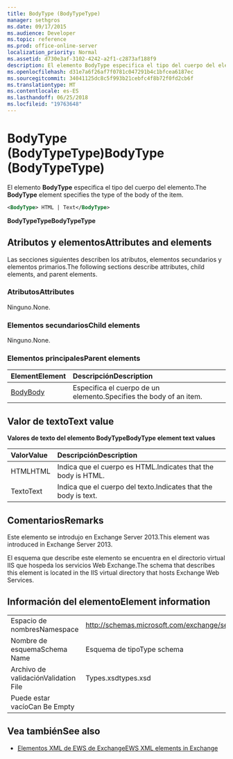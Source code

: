 ```yaml
---
title: BodyType (BodyTypeType)
manager: sethgros
ms.date: 09/17/2015
ms.audience: Developer
ms.topic: reference
ms.prod: office-online-server
localization_priority: Normal
ms.assetid: d730e3af-3102-4242-a2f1-c2873af188f9
description: El elemento BodyType especifica el tipo del cuerpo del elemento.
ms.openlocfilehash: d31e7a6f26af7f0781c047291b4c1bfcea6187ec
ms.sourcegitcommit: 34041125dc8c5f993b21cebfc4f8b72f0fd2cb6f
ms.translationtype: MT
ms.contentlocale: es-ES
ms.lasthandoff: 06/25/2018
ms.locfileid: "19763648"
---
```

# <a name="bodytype-bodytypetype"></a><span data-ttu-id="1a2cb-103">BodyType (BodyTypeType)</span><span class="sxs-lookup"><span data-stu-id="1a2cb-103">BodyType (BodyTypeType)</span></span>

<span data-ttu-id="1a2cb-104">El elemento **BodyType** especifica el tipo del cuerpo del elemento.</span><span class="sxs-lookup"><span data-stu-id="1a2cb-104">The **BodyType** element specifies the type of the body of the item.</span></span> 
  
```XML
<BodyType> HTML | Text</BodyType>
```

 <span data-ttu-id="1a2cb-105">**BodyTypeType**</span><span class="sxs-lookup"><span data-stu-id="1a2cb-105">**BodyTypeType**</span></span>
## <a name="attributes-and-elements"></a><span data-ttu-id="1a2cb-106">Atributos y elementos</span><span class="sxs-lookup"><span data-stu-id="1a2cb-106">Attributes and elements</span></span>

<span data-ttu-id="1a2cb-107">Las secciones siguientes describen los atributos, elementos secundarios y elementos primarios.</span><span class="sxs-lookup"><span data-stu-id="1a2cb-107">The following sections describe attributes, child elements, and parent elements.</span></span>
  
### <a name="attributes"></a><span data-ttu-id="1a2cb-108">Atributos</span><span class="sxs-lookup"><span data-stu-id="1a2cb-108">Attributes</span></span>

<span data-ttu-id="1a2cb-109">Ninguno.</span><span class="sxs-lookup"><span data-stu-id="1a2cb-109">None.</span></span>
  
### <a name="child-elements"></a><span data-ttu-id="1a2cb-110">Elementos secundarios</span><span class="sxs-lookup"><span data-stu-id="1a2cb-110">Child elements</span></span>

<span data-ttu-id="1a2cb-111">Ninguno.</span><span class="sxs-lookup"><span data-stu-id="1a2cb-111">None.</span></span>
  
### <a name="parent-elements"></a><span data-ttu-id="1a2cb-112">Elementos principales</span><span class="sxs-lookup"><span data-stu-id="1a2cb-112">Parent elements</span></span>

|<span data-ttu-id="1a2cb-113">**Element**</span><span class="sxs-lookup"><span data-stu-id="1a2cb-113">**Element**</span></span>|<span data-ttu-id="1a2cb-114">**Descripción**</span><span class="sxs-lookup"><span data-stu-id="1a2cb-114">**Description**</span></span>|
|:-----|:-----|
|[<span data-ttu-id="1a2cb-115">Body</span><span class="sxs-lookup"><span data-stu-id="1a2cb-115">Body</span></span>](body.md) <br/> |<span data-ttu-id="1a2cb-116">Especifica el cuerpo de un elemento.</span><span class="sxs-lookup"><span data-stu-id="1a2cb-116">Specifies the body of an item.</span></span>  <br/> |
   
## <a name="text-value"></a><span data-ttu-id="1a2cb-117">Valor de texto</span><span class="sxs-lookup"><span data-stu-id="1a2cb-117">Text value</span></span>

<span data-ttu-id="1a2cb-118">**Valores de texto del elemento BodyType**</span><span class="sxs-lookup"><span data-stu-id="1a2cb-118">**BodyType element text values**</span></span>

|<span data-ttu-id="1a2cb-119">**Valor**</span><span class="sxs-lookup"><span data-stu-id="1a2cb-119">**Value**</span></span>|<span data-ttu-id="1a2cb-120">**Descripción**</span><span class="sxs-lookup"><span data-stu-id="1a2cb-120">**Description**</span></span>|
|:-----|:-----|
|<span data-ttu-id="1a2cb-121">HTML</span><span class="sxs-lookup"><span data-stu-id="1a2cb-121">HTML</span></span>  <br/> |<span data-ttu-id="1a2cb-122">Indica que el cuerpo es HTML.</span><span class="sxs-lookup"><span data-stu-id="1a2cb-122">Indicates that the body is HTML.</span></span>  <br/> |
|<span data-ttu-id="1a2cb-123">Texto</span><span class="sxs-lookup"><span data-stu-id="1a2cb-123">Text</span></span>  <br/> |<span data-ttu-id="1a2cb-124">Indica que el cuerpo del texto.</span><span class="sxs-lookup"><span data-stu-id="1a2cb-124">Indicates that the body is text.</span></span>  <br/> |
   
## <a name="remarks"></a><span data-ttu-id="1a2cb-125">Comentarios</span><span class="sxs-lookup"><span data-stu-id="1a2cb-125">Remarks</span></span>

<span data-ttu-id="1a2cb-126">Este elemento se introdujo en Exchange Server 2013.</span><span class="sxs-lookup"><span data-stu-id="1a2cb-126">This element was introduced in Exchange Server 2013.</span></span>
  
<span data-ttu-id="1a2cb-127">El esquema que describe este elemento se encuentra en el directorio virtual IIS que hospeda los servicios Web Exchange.</span><span class="sxs-lookup"><span data-stu-id="1a2cb-127">The schema that describes this element is located in the IIS virtual directory that hosts Exchange Web Services.</span></span>
  
## <a name="element-information"></a><span data-ttu-id="1a2cb-128">Información del elemento</span><span class="sxs-lookup"><span data-stu-id="1a2cb-128">Element information</span></span>

|||
|:-----|:-----|
|<span data-ttu-id="1a2cb-129">Espacio de nombres</span><span class="sxs-lookup"><span data-stu-id="1a2cb-129">Namespace</span></span>  <br/> |http://schemas.microsoft.com/exchange/services/2006/types  <br/> |
|<span data-ttu-id="1a2cb-130">Nombre de esquema</span><span class="sxs-lookup"><span data-stu-id="1a2cb-130">Schema Name</span></span>  <br/> |<span data-ttu-id="1a2cb-131">Esquema de tipo</span><span class="sxs-lookup"><span data-stu-id="1a2cb-131">Type schema</span></span>  <br/> |
|<span data-ttu-id="1a2cb-132">Archivo de validación</span><span class="sxs-lookup"><span data-stu-id="1a2cb-132">Validation File</span></span>  <br/> |<span data-ttu-id="1a2cb-133">Types.xsd</span><span class="sxs-lookup"><span data-stu-id="1a2cb-133">types.xsd</span></span>  <br/> |
|<span data-ttu-id="1a2cb-134">Puede estar vacío</span><span class="sxs-lookup"><span data-stu-id="1a2cb-134">Can Be Empty</span></span>  <br/> ||
   
## <a name="see-also"></a><span data-ttu-id="1a2cb-135">Vea también</span><span class="sxs-lookup"><span data-stu-id="1a2cb-135">See also</span></span>



- [<span data-ttu-id="1a2cb-136">Elementos XML de EWS de Exchange</span><span class="sxs-lookup"><span data-stu-id="1a2cb-136">EWS XML elements in Exchange</span></span>](ews-xml-elements-in-exchange.md)

